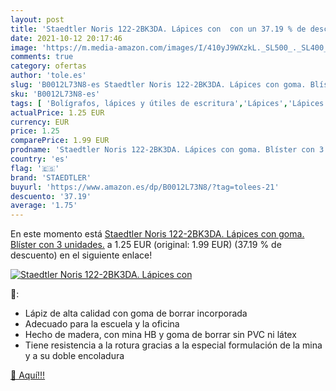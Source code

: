 ```yaml
---
layout: post
title: 'Staedtler Noris 122-2BK3DA. Lápices con  con un 37.19 % de descuento'
date: 2021-10-12 20:17:46
image: 'https://m.media-amazon.com/images/I/410yJ9WXzkL._SL500_._SL400_.jpg'
comments: true
category: ofertas
author: 'tole.es'
slug: 'B0012L73N8-es Staedtler Noris 122-2BK3DA. Lápices con goma. Blíster con...'
sku: 'B0012L73N8-es'
tags: [ 'Bolígrafos, lápices y útiles de escritura','Lápices','Lápices de madera','Oficina y papelería','lápices','staedtler', ]
actualPrice: 1.25 EUR
currency: EUR
price: 1.25
comparePrice: 1.99 EUR
prodname: 'Staedtler Noris 122-2BK3DA. Lápices con goma. Blíster con 3 unidades.'
country: 'es'
flag: '🇪🇸'
brand: 'STAEDTLER'
buyurl: 'https://www.amazon.es/dp/B0012L73N8/?tag=tolees-21'
descuento: '37.19'
average: '1.75'
---
```


En este momento está [Staedtler Noris 122-2BK3DA. Lápices con goma. Blíster con 3 unidades.](https://www.amazon.es/dp/B0012L73N8/?tag=tolees-21) a 1.25 EUR (original: 1.99 EUR) (37.19 %  de descuento) en el siguiente enlace!

[![Staedtler Noris 122-2BK3DA. Lápices con ](https://m.media-amazon.com/images/I/410yJ9WXzkL._SL500_._SL400_.jpg)](https://www.amazon.es/dp/B0012L73N8/?tag=tolees-21)

🔎:

- Lápiz de alta calidad con goma de borrar incorporada
- Adecuado para la escuela y la oficina
- Hecho de madera, con mina HB y goma de borrar sin PVC ni látex
- Tiene resistencia a la rotura gracias a la especial formulación de la mina y a su doble encoladura

[🛒 Aquí!!!](https://www.amazon.es/dp/B0012L73N8/?tag=tolees-21)
